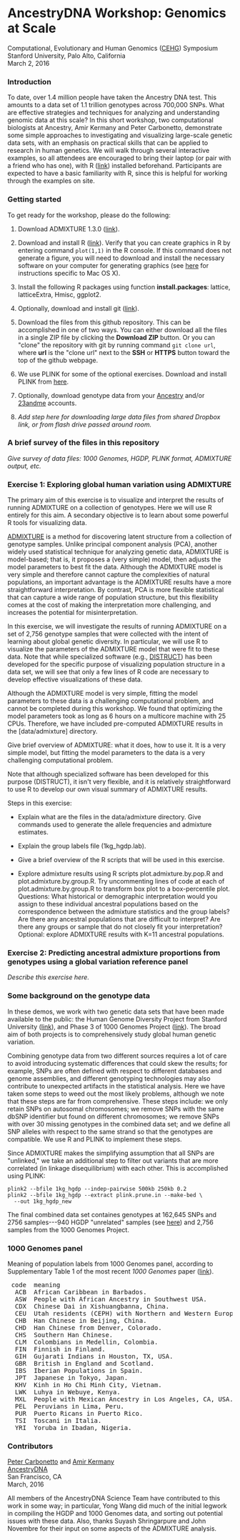 AncestryDNA Workshop: Genomics at Scale
=======================================
Computational, Evolutionary and Human Genomics
([CEHG](http://web.stanford.edu/dept/cehg/cgi-bin/cehg-symposium/program))
Symposium<br>
Stanford University, Palo Alto, California<br>
March 2, 2016

### Introduction

To date, over 1.4 million people have taken the Ancestry DNA
test. This amounts to a data set of 1.1 trillion genotypes across
700,000 SNPs. What are effective strategies and techniques for
analyzing and understanding genomic data at this scale? In this short
workshop, two computational biologists at Ancestry, Amir Kermany and
Peter Carbonetto, demonstrate some simple approaches to investigating
and visualizing large-scale genetic data sets, with an emphasis on
practical skills that can be applied to research in human genetics. We
will walk through several interactive examples, so all attendees are
encouraged to bring their laptop (or pair with a friend who has one),
with R ([link](http://cran.r-project.org)) installed beforehand.
Participants are expected to have a basic familiarity with R, since
this is helpful for working through the examples on site.

### Getting started

To get ready for the workshop, please do the following:

1. Download ADMIXTURE 1.3.0
([link](http://www.genetics.ucla.edu/software/admixture)).

2. Download and install R ([link](http://cran.r-project.org)). Verify
that you can create graphics in R by entering command
<code>plot(1,1)</code> in the R console. If this command does not
generate a figure, you will need to download and install the necessary
software on your computer for generating graphics (see
[here](http://cran.r-project.org/bin/macosx/RMacOSX-FAQ.html) for
instructions specific to Mac OS X).

3. Install the following R packages using function
**install.packages**: lattice, latticeExtra, Hmisc, ggplot2.

4. Optionally, download and install git
([link](http://git-scm.com/download)).

5. Download the files from this github repository. This can be
accomplished in one of two ways. You can either download all the files
in a single ZIP file by clicking the **Download ZIP** button. Or you can
"clone" the repository with git by running command <code>git clone
url</code>, where **url** is the "clone url" next to the
**SSH** or **HTTPS** button toward the top of the github webpage.

6. We use PLINK for some of the optional exercises. Download and
install PLINK from [here](http://www.cog-genomics.org/plink2).

7. Optionally, download genotype data from your
[Ancestry](images/screenshot-of-ancestry-rawdata-download.png) and/or
[23andme](images/screenshot-of-23andme-rawdata-download.png) accounts.

8. *Add step here for downloading large data files from shared Dropbox
   link, or from flash drive passed around room.*

### A brief survey of the files in this repository 

*Give survey of data files: 1000 Genomes, HGDP, PLINK format, ADMIXTURE
output, etc.*

### Exercise 1: Exploring global human variation using ADMIXTURE

The primary aim of this exercise is to visualize and interpret the
results of running ADMIXTURE on a collection of genotypes. Here we
will use R entirely for this aim. A secondary objective is to learn
about some powerful R tools for visualizing data.

[ADMIXTURE](http://dx.doi.org/10.1101/gr.094052.109) is a method for
discovering latent structure from a collection of genotype
samples. Unlike principal component analysis (PCA), another widely
used statistical technique for analyzing genetic data, ADMIXTURE is
model-based; that is, it proposes a (very simple) model, then adjusts
the model parameters to best fit the data. Although the ADMIXTURE
model is very simple and therefore cannot capture the complexities of
natural populations, an important advantage is the ADMIXTURE results
have a more straightforward interpretation. By contrast, PCA is more
flexible statistical that can capture a wide range of population
structure, but this flexibility comes at the cost of making the
interpretation more challenging, and increases the potential for
misinterpretation.

In this exercise, we will investigate the results of running ADMIXTURE
on a set of 2,756 genotype samples that were collected with the intent
of learning about global genetic diversity. In particular, we will use
R to visualize the parameters of the ADMIXTURE model that were fit to
these data. Note that while specialized software (e.g.,
[DISTRUCT](http://web.stanford.edu/group/rosenberglab/index.html))
has been developed for the specific purpose of visualizing population
structure in a data set, we will see that only a few lines of R code
are necessary to develop effective visualizations of these data.

Although the ADMIXTURE model is very simple, fitting the model
parameters to these data is a challenging computational problem, and
cannot be completed during this workshop. We found that optimizing the
model parameters took as long as 6 hours on a multicore machine with
25 CPUs. Therefore, we have included pre-computed ADMIXTURE results in
the [data/admixture] directory.

Give brief overview of ADMIXTURE: what it does, how to use it. It is a
very simple model, but fitting the model parameters to the data is a
very challenging computational problem. 

Note that although specialized software has been developed for this
purpose (DISTRUCT), it isn't very flexible, and it is relatively
straightforward to use R to develop our own visual summary of
ADMIXTURE results.

Steps in this exercise:

- Explain what are the files in the data/admixture directory. Give
  commands used to generate the allele frequencies and admixture
  estimates. 

- Explain the group labels file (1kg_hgdp.lab).

- Give a brief overview of the R scripts that will be used in this
  exercise.

- Explore admixture results using R scripts plot.admixture.by.pop.R
  and plot.admixture.by.group.R. Try uncommenting lines of code at
  each of plot.admixture.by.group.R to transform box plot to a
  box-percentile plot. Questions: What historical or demographic
  interpretation would you assign to these individual ancestral
  populations based on the correspondence between the admixture
  statistics and the group labels? Are there any ancestral populations
  that are difficult to interpret? Are there any groups or sample that
  do not closely fit your interpretation? Optional: explore ADMIXTURE
  results with K=11 ancestral populations.

### Exercise 2: Predicting ancestral admixture proportions from genotypes using a global variation reference panel

*Describe this exercise here.*

### Some background on the genotype data

In these demos, we work with two genetic data sets that have been made
available to the public: the Human Genome Diversity Project from
Stanford University ([link](http://www.hagsc.org/hgdp)), and Phase 3
of 1000 Genomes Project ([link](http://www.1000genomes.org/data)). The
broad aim of both projects is to comprehensively study global human
genetic variation. 

Combining genotype data from two different sources requires a lot of
care to avoid introducing systematic differences that could skew the
results; for example, SNPs are often defined with respect to different
databases and genome assemblies, and different genotyping technologies
may also contribute to unexpected artifacts in the statistical
analysis. Here we have taken some steps to weed out the most likely
problems, although we note that these steps are far from
comprehensive. These steps include: we only retain SNPs on autosomal
chromosomes; we remove SNPs with the same dbSNP identifier but found
on different chromosomes; we remove SNPs with over 30 missing
genotypes in the combined data set; and we define all SNP alleles with
respect to the same strand so that the genotypes are compatible. We
use R and PLINK to implement these steps.

Since ADMIXTURE makes the simplifying assumption that all SNPs are
"unlinked," we take an additional step to filter out variants that are
more correlated (in linkage disequilibrium) with each other. This is
accomplished using PLINK:

    plink2 --bfile 1kg_hgdp --indep-pairwise 500kb 250kb 0.2
	plink2 --bfile 1kg_hgdp --extract plink.prune.in --make-bed \
	  --out 1kg_hgdp_new

The final combined data set containes genotypes at 162,645 SNPs and
2756 samples---940 HGDP "unrelated" samples (see
[here](http://rosenberglab.stanford.edu/data/rosenberg2006ahg/SampleInformation.txt))
and 2,756 samples from the 1000 Genomes Project.

### 1000 Genomes panel

Meaning of population labels from 1000 Genomes panel, according to
Supplementary Table 1 of the most recent *1000 Genomes* paper
([link](http://dx.doi.org/10.1038/nature15393)).

<pre> code  meaning
  ACB  African Caribbean in Barbados.
  ASW  People with African Ancestry in Southwest USA.
  CDX  Chinese Dai in Xishuangbanna, China.
  CEU  Utah residents (CEPH) with Northern and Western European ancestry.
  CHB  Han Chinese in Beijing, China.
  CHD  Han Chinese from Denver, Colorado.
  CHS  Southern Han Chinese.
  CLM  Colombians in Medellin, Colombia.
  FIN  Finnish in Finland.
  GIH  Gujarati Indians in Houston, TX, USA.
  GBR  British in England and Scotland.
  IBS  Iberian Populations in Spain.
  JPT  Japanese in Tokyo, Japan.
  KHV  Kinh in Ho Chi Minh City, Vietnam.
  LWK  Luhya in Webuye, Kenya.
  MXL  People with Mexican Ancestry in Los Angeles, CA, USA.
  PEL  Peruvians in Lima, Peru.
  PUR  Puerto Ricans in Puerto Rico.
  TSI  Toscani in Italia.
  YRI  Yoruba in Ibadan, Nigeria.
</pre>

### Contributors

[Peter Carbonetto](www.cs.ubc.ca/spider/pcarbo) and
[Amir Kermany](http://www.linkedin.com/in/akermany)<br>
[AncestryDNA](http://dna.ancestry.com)<br>
San Francisco, CA<br>
March, 2016

All members of the AncestryDNA Science Team have contributed to this
work in some way; in particular, Yong Wang did much of the initial
legwork in compiling the HGDP and 1000 Genomes data, and sorting out
potential issues with these data. Also, thanks Suyash Shringarpure and
John Novembre for their input on some aspects of the ADMIXTURE analysis.
